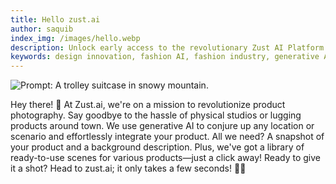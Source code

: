 ```yaml
---
title: Hello zust.ai
author: saquib
index_img: /images/hello.webp
description: Unlock early access to the revolutionary Zust AI Platform and transform your approach to product photography. Harness the power of generative AI to create personalized designs and explore innovative collections. Join the early access program today at fashion.zust.ai.
keywords: design innovation, fashion AI, fashion industry, generative AI, innovative technology, virtual models
---
```



![Prompt: A trolley suitcase in snowy mountain.](/images/hello.webp)

Hey there! 🌟 At Zust.ai, we're on a mission to revolutionize product photography. Say goodbye to the hassle of physical studios or lugging products around town. We use generative AI to conjure up any location or scenario and effortlessly integrate your product. All we need? A snapshot of your product and a background description. Plus, we've got a library of ready-to-use scenes for various products—just a click away! Ready to give it a shot? Head to zust.ai; it only takes a few seconds! 📸✨
